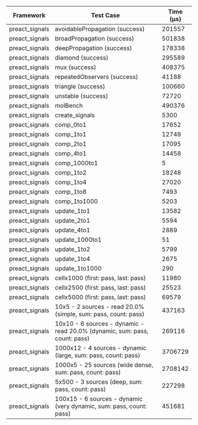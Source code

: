 | Framework | Test Case | Time (μs) |
| --- | --- | --- |
| preact_signals | avoidablePropagation (success) | 201557 |
| preact_signals | broadPropagation (success) | 501838 |
| preact_signals | deepPropagation (success) | 178338 |
| preact_signals | diamond (success) | 295589 |
| preact_signals | mux (success) | 408375 |
| preact_signals | repeatedObservers (success) | 41188 |
| preact_signals | triangle (success) | 100660 |
| preact_signals | unstable (success) | 72720 |
| preact_signals | molBench | 490376 |
| preact_signals | create_signals | 5300 |
| preact_signals | comp_0to1 | 17652 |
| preact_signals | comp_1to1 | 12749 |
| preact_signals | comp_2to1 | 17095 |
| preact_signals | comp_4to1 | 14458 |
| preact_signals | comp_1000to1 | 5 |
| preact_signals | comp_1to2 | 18248 |
| preact_signals | comp_1to4 | 27020 |
| preact_signals | comp_1to8 | 7493 |
| preact_signals | comp_1to1000 | 5203 |
| preact_signals | update_1to1 | 13582 |
| preact_signals | update_2to1 | 5594 |
| preact_signals | update_4to1 | 2889 |
| preact_signals | update_1000to1 | 51 |
| preact_signals | update_1to2 | 5799 |
| preact_signals | update_1to4 | 2675 |
| preact_signals | update_1to1000 | 290 |
| preact_signals | cellx1000 (first: pass, last: pass) | 11980 |
| preact_signals | cellx2500 (first: pass, last: pass) | 25523 |
| preact_signals | cellx5000 (first: pass, last: pass) | 69579 |
| preact_signals | 10x5 - 2 sources - read 20.0% (simple, sum: pass, count: pass) | 437163 |
| preact_signals | 10x10 - 6 sources - dynamic - read 20.0% (dynamic, sum: pass, count: pass) | 269116 |
| preact_signals | 1000x12 - 4 sources - dynamic (large, sum: pass, count: pass) | 3706729 |
| preact_signals | 1000x5 - 25 sources (wide dense, sum: pass, count: pass) | 2708142 |
| preact_signals | 5x500 - 3 sources (deep, sum: pass, count: pass) | 227298 |
| preact_signals | 100x15 - 6 sources - dynamic (very dynamic, sum: pass, count: pass) | 451681 |
